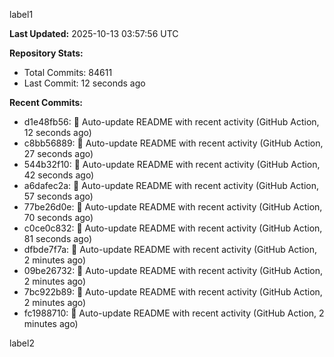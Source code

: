 
label1 
<!-- ACTIVITY_START -->
**Last Updated:** 2025-10-13 03:57:56 UTC

**Repository Stats:**
- Total Commits: 84611
- Last Commit: 12 seconds ago

**Recent Commits:**
- d1e48fb56: 🤖 Auto-update README with recent activity (GitHub Action, 12 seconds ago)
- c8bb56889: 🤖 Auto-update README with recent activity (GitHub Action, 27 seconds ago)
- 544b32f10: 🤖 Auto-update README with recent activity (GitHub Action, 42 seconds ago)
- a6dafec2a: 🤖 Auto-update README with recent activity (GitHub Action, 57 seconds ago)
- 77be26d0e: 🤖 Auto-update README with recent activity (GitHub Action, 70 seconds ago)
- c0ce0c832: 🤖 Auto-update README with recent activity (GitHub Action, 81 seconds ago)
- dfbde7f7a: 🤖 Auto-update README with recent activity (GitHub Action, 2 minutes ago)
- 09be26732: 🤖 Auto-update README with recent activity (GitHub Action, 2 minutes ago)
- 7bc922b89: 🤖 Auto-update README with recent activity (GitHub Action, 2 minutes ago)
- fc1988710: 🤖 Auto-update README with recent activity (GitHub Action, 2 minutes ago)
<!-- ACTIVITY_END -->

label2
